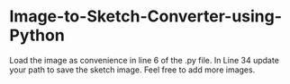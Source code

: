 # Image-to-Sketch-Converter-using-Python

Load the image as convenience in line 6 of the .py file.
In Line 34 update your path to save the sketch image.
Feel free to add more images.

